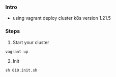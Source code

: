 ### Intro
- using vagrant deploy cluster k8s version 1.21.5

### Steps
1. Start your cluster
```
vagrant up
```

2. Init
```
sh 010.init.sh
```